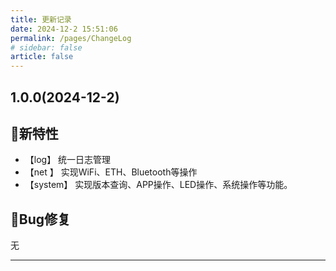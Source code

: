 ```yaml
---
title: 更新记录
date: 2024-12-2 15:51:06
permalink: /pages/ChangeLog
# sidebar: false
article: false
---
```


## 1.0.0(2024-12-2)

## 🐣新特性

- 【log】 统一日志管理
- 【net 】 实现WiFi、ETH、Bluetooth等操作
- 【system】 实现版本查询、APP操作、LED操作、系统操作等功能。

## 🐞Bug修复

无

---
